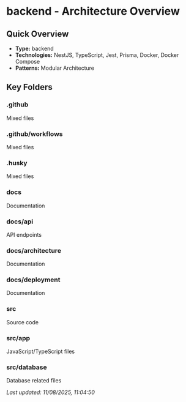 # backend - Architecture Overview

## Quick Overview

- **Type:** backend
- **Technologies:** NestJS, TypeScript, Jest, Prisma, Docker, Docker Compose
- **Patterns:** Modular Architecture

## Key Folders

### .github
Mixed files

### .github/workflows
Mixed files

### .husky
Mixed files

### docs
Documentation

### docs/api
API endpoints

### docs/architecture
Documentation

### docs/deployment
Documentation

### src
Source code

### src/app
JavaScript/TypeScript files

### src/database
Database related files


*Last updated: 11/08/2025, 11:04:50*
